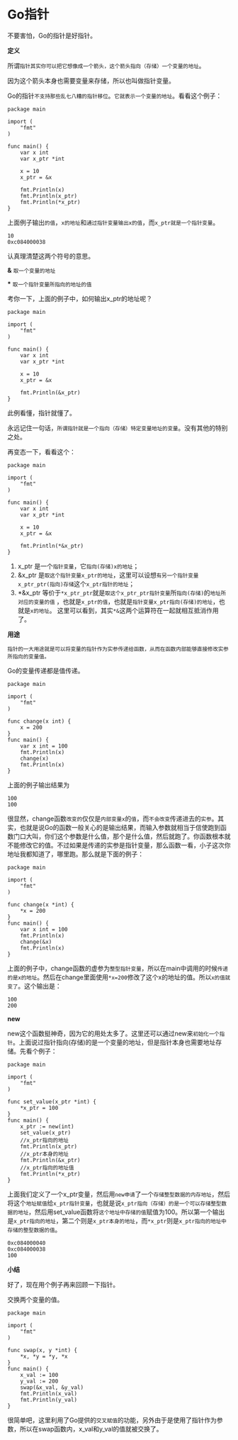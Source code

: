 # Go指针
不要害怕，Go的指针是好指针。

**定义**

所谓`指针其实你可以把它想像成一个箭头，这个箭头指向（存储）一个变量的地址`。

因为这个箭头本身也需要变量来存储，所以也叫做指针变量。

Go的指针`不支持那些乱七八糟的指针移位`。`它就表示一个变量的地址`。看看这个例子：

	package main

	import (
		"fmt"
	)

	func main() {
		var x int
		var x_ptr *int

		x = 10
		x_ptr = &x

		fmt.Println(x)
		fmt.Println(x_ptr)
		fmt.Println(*x_ptr)
	}


上面例子输出`的值`，`x的地址`和`通过指针变量输出x的值`，而`x_ptr就是一个指针变量`。

	10
	0xc084000038

认真理清楚这两个符号的意思。

**&** `取一个变量的地址`

**\*** `取一个指针变量所指向的地址的值`


考你一下，上面的例子中，如何输出x_ptr的地址呢？

	package main

	import (
		"fmt"
	)

	func main() {
		var x int
		var x_ptr *int

		x = 10
		x_ptr = &x

		fmt.Println(&x_ptr)
	}

此例看懂，指针就懂了。

永远记住一句话，`所谓指针就是一个指向（存储）特定变量地址的变量`。没有其他的特别之处。

再变态一下，看看这个：

	package main

	import (
		"fmt"
	)

	func main() {
		var x int
		var x_ptr *int

		x = 10
		x_ptr = &x

		fmt.Println(*&x_ptr)
	}

1. x_ptr 是一个`指针变量`，它`指向(存储)x的地址`；
2. &x_ptr 是`取这个指针变量x_ptr的地址`，这里可以设想`有另一个指针变量x_ptr_ptr(指向)存储`这个`x_ptr指针的地址`；
3. *&x_ptr 等价于`*x_ptr_ptr`就是`取这个x_ptr_ptr指针变量`所`指向(存储)`的`地址所对应的变量的值` ，也就是`x_ptr的值`，也就是`指针变量x_ptr指向(存储)的地址`，也就是`x的地址`。 这里可以看到，其实`*&`这两个运算符在一起就相互抵消作用了。

**用途**

`指针的一大用途就是可以将变量的指针作为实参传递给函数，从而在函数内部能够直接修改实参所指向的变量值。`

Go的变量传递都是值传递。

	package main

	import (
		"fmt"
	)

	func change(x int) {
		x = 200
	}
	func main() {
		var x int = 100
		fmt.Println(x)
		change(x)
		fmt.Println(x)
	}


上面的例子输出结果为

	100
	100

很显然，change函数`改变的`仅仅是`内部变量x`的`值`，而`不会改变`传递进去的`实参`。其实，也就是说Go的函数一般关心的是输出结果，而输入参数就相当于信使跑到函数门口大叫，你们这个参数是什么值，那个是什么值，然后就跑了。你函数根本就不能修改它的值。不过如果是传递的实参是指针变量，那么函数一看，小子这次你地址我都知道了，哪里跑。那么就是下面的例子：

	package main

	import (
		"fmt"
	)

	func change(x *int) {
		*x = 200
	}
	func main() {
		var x int = 100
		fmt.Println(x)
		change(&x)
		fmt.Println(x)
	}


上面的例子中，change函数的虚参为`整型指针变量`，所以在main中调用的时候`传递的是x的地址`。然后在change里面使用`*x=200`修改了这个x的地址的值。所以`x的值就变了`。这个输出是：

	100
	200


**new**

new这个函数挺神奇，因为它的用处太多了。这里还可以通过new来`初始化一个指针`。上面说过指针指向(存储)的是一个变量的地址，但是指针本身也需要地址存储。先看个例子：

	package main

	import (
		"fmt"
	)

	func set_value(x_ptr *int) {
		*x_ptr = 100
	}
	func main() {
		x_ptr := new(int)
		set_value(x_ptr)
		//x_ptr指向的地址
		fmt.Println(x_ptr)
		//x_ptr本身的地址
		fmt.Println(&x_ptr)
		//x_ptr指向的地址值
		fmt.Println(*x_ptr)
	}


上面我们定义了一个x_ptr变量，然后用`new申请`了一个`存储整型数据的内存地址`，然后将这个`地址赋值`给`x_ptr指针变量`，也就是说`x_ptr指向（存储）的是一个可以存储整型数据的地址`，然后用set_value函数将`这个地址中存储的值`赋值为100。所以第一个输出是`x_ptr指向的地址`，第二个则是`x_ptr本身的地址`，而`*x_ptr`则是`x_ptr指向的地址中存储的整型数据的值`。


	0xc084000040
	0xc084000038
	100

**小结**

好了，现在用个例子再来回顾一下指针。

交换两个变量的值。

	package main

	import (
		"fmt"
	)

	func swap(x, y *int) {
		*x, *y = *y, *x
	}
	func main() {
		x_val := 100
		y_val := 200
		swap(&x_val, &y_val)
		fmt.Println(x_val)
		fmt.Println(y_val)
	}


很简单吧，这里利用了Go提供的`交叉赋值`的功能，另外由于是使用了指针作为参数，所以在swap函数内，x_val和y_val的值就被交换了。


